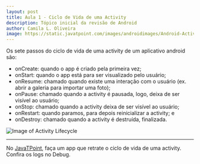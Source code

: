 ```yaml
---
layout: post
title: Aula 1 - Ciclo de Vida de uma Activity
description: Tópico inicial da revisão de Android
author: Camila L. Oliveira
image: https://static.javatpoint.com/images/androidimages/Android-Activity-Lifecycle.png
---
```


Os sete passos do ciclo de vida de uma activity de um aplicativo android são:
- onCreate: quando o app é criado pela primeira vez;
- onStart: quando o app está para ser visualizado pelo usuário;
- onResume: chamado quando existe uma interação com o usuário (ex. abrir a galeria para importar uma foto);
- onPause: chamado quando a activity é pausada, logo, deixa de ser visível ao usuário;
- onStop: chamado quando a activity deixa de ser visível ao usuário;
- onRestart: quando paramos, para depois reinicializar a activity; e
- onDestroy: chamado quando a activity é destruída, finalizada.

![Image of Activity Lifecycle](https://static.javatpoint.com/images/androidimages/Android-Activity-Lifecycle.png)

----
No [JavaTPoint](https://www.javatpoint.com/android-life-cycle-of-activity), faça um app que retrate o ciclo de vida de uma activity. 
Confira os logs no Debug.
